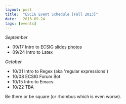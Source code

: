 ```yaml
---
layout: post
title:  "ESCIG Event Schedule [Fall 2013]"
date:   2013-09-24
tags: [events]
---
```


*September*

- 09/17 Intro to ECSIG [slides][latex-slides] [photos][latex-photos]
- 09/24 Intro to Latex

*October*

- 10/01 Intro to Regex (aka 'regular expressions')
- 10/08 ECSIG Forum Bot
- 10/15 Intro to Emacs
- 10/22 TBA

Be there or be square (or rhombus which is even worse).

[latex-slides]:https://github.com/ECSIG/presentations/blob/master/latex/latex.pdf?raw=true
[latex-photos]:http://forums.ecsig.com/t/latex-24-september/103/5

